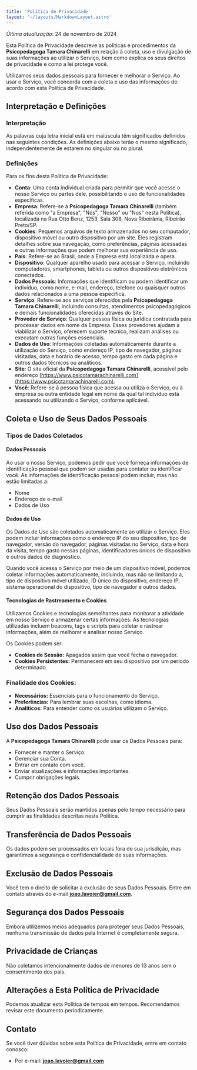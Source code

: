 ```yaml
---
title: 'Política de Privacidade'
layout: '~/layouts/MarkdownLayout.astro'
---
```


_Última atualização_: 24 de novembro de 2024

Esta Política de Privacidade descreve as políticas e procedimentos da **Psicopedagoga Tamara Chinarelli** em relação à coleta, uso e divulgação de suas informações ao utilizar o Serviço, bem como explica os seus direitos de privacidade e como a lei protege você.

Utilizamos seus dados pessoais para fornecer e melhorar o Serviço. Ao usar o Serviço, você concorda com a coleta e uso das informações de acordo com esta Política de Privacidade.

## Interpretação e Definições

### Interpretação

As palavras cuja letra inicial está em maiúscula têm significados definidos nas seguintes condições. As definições abaixo terão o mesmo significado, independentemente de estarem no singular ou no plural.

### Definições

Para os fins desta Política de Privacidade:

- **Conta**: Uma conta individual criada para permitir que você acesse o nosso Serviço ou partes dele, possibilitando o uso de funcionalidades específicas.
- **Empresa**: Refere-se à **Psicopedagoga Tamara Chinarelli** (também referida como "a Empresa", "Nós", "Nosso" ou "Nos" nesta Política), localizada na Rua Otto Benz, 1253, Sala 308, Nova Ribeirânia, Ribeirão Preto/SP.
- **Cookies**: Pequenos arquivos de texto armazenados no seu computador, dispositivo móvel ou outro dispositivo por um site. Eles registram detalhes sobre sua navegação, como preferências, páginas acessadas e outras informações que podem melhorar sua experiência de uso.
- **País**: Refere-se ao Brasil, onde a Empresa está localizada e opera.
- **Dispositivo**: Qualquer aparelho usado para acessar o Serviço, incluindo computadores, smartphones, tablets ou outros dispositivos eletrônicos conectados.
- **Dados Pessoais**: Informações que identificam ou podem identificar um indivíduo, como nome, e-mail, endereço, telefone ou quaisquer outros dados relacionados a uma pessoa específica.
- **Serviço**: Refere-se aos serviços oferecidos pela **Psicopedagoga Tamara Chinarelli**, incluindo consultas, atendimentos psicopedagógicos e demais funcionalidades oferecidas através do Site.
- **Provedor de Serviço**: Qualquer pessoa física ou jurídica contratada para processar dados em nome da Empresa. Esses provedores ajudam a viabilizar o Serviço, oferecem suporte técnico, realizam análises ou executam outras funções essenciais.
- **Dados de Uso**: Informações coletadas automaticamente durante a utilização do Serviço, como endereço IP, tipo de navegador, páginas visitadas, data e horário de acesso, tempo gasto em cada página e outros dados técnicos ou analíticos.
- **Site**: O site oficial da **Psicopedagoga Tamara Chinarelli**, acessível pelo endereço [https://www.psicotamarachinarelli.com](https://www.psicotamarachinarelli.com).
- **Você**: Refere-se à pessoa física que acessa ou utiliza o Serviço, ou à empresa ou outra entidade legal em nome da qual tal indivíduo está acessando ou utilizando o Serviço, conforme aplicável.

## Coleta e Uso de Seus Dados Pessoais

### Tipos de Dados Coletados

#### Dados Pessoais

Ao usar o nosso Serviço, podemos pedir que você forneça informações de identificação pessoal que podem ser usadas para contatar ou identificar você. As informações de identificação pessoal podem incluir, mas não estão limitadas a:

- Nome
- Endereço de e-mail
- Dados de Uso

#### Dados de Uso

Os Dados de Uso são coletados automaticamente ao utilizar o Serviço. Eles podem incluir informações como o endereço IP do seu dispositivo, tipo de navegador, versão do navegador, páginas visitadas no Serviço, data e hora da visita, tempo gasto nessas páginas, identificadores únicos de dispositivo e outros dados de diagnóstico.

Quando você acessa o Serviço por meio de um dispositivo móvel, podemos coletar informações automaticamente, incluindo, mas não se limitando a, tipo de dispositivo móvel utilizado, ID único do dispositivo, endereço IP, sistema operacional do dispositivo, tipo de navegador e outros dados.

#### Tecnologias de Rastreamento e Cookies

Utilizamos Cookies e tecnologias semelhantes para monitorar a atividade em nosso Serviço e armazenar certas informações. As tecnologias utilizadas incluem beacons, tags e scripts para coletar e rastrear informações, além de melhorar e analisar nosso Serviço.

Os Cookies podem ser:

- **Cookies de Sessão:** Apagados assim que você fecha o navegador.
- **Cookies Persistentes:** Permanecem em seu dispositivo por um período determinado.

### Finalidade dos Cookies:

- **Necessários:** Essenciais para o funcionamento do Serviço.
- **Preferências:** Para lembrar suas escolhas, como idioma.
- **Analíticos:** Para entender como os usuários utilizam o Serviço.

## Uso dos Dados Pessoais

A **Psicopedagoga Tamara Chinarelli** pode usar os Dados Pessoais para:

- Fornecer e manter o Serviço.
- Gerenciar sua Conta.
- Entrar em contato com você.
- Enviar atualizações e informações importantes.
- Cumprir obrigações legais.

## Retenção dos Dados Pessoais

Seus Dados Pessoais serão mantidos apenas pelo tempo necessário para cumprir as finalidades descritas nesta Política.

## Transferência de Dados Pessoais

Os dados podem ser processados em locais fora de sua jurisdição, mas garantimos a segurança e confidencialidade de suas informações.

## Exclusão de Dados Pessoais

Você tem o direito de solicitar a exclusão de seus Dados Pessoais. Entre em contato através do e-mail **joao.lavoier@gmail.com**.

## Segurança dos Dados Pessoais

Embora utilizemos meios adequados para proteger seus Dados Pessoais, nenhuma transmissão de dados pela Internet é completamente segura.

## Privacidade de Crianças

Não coletamos intencionalmente dados de menores de 13 anos sem o consentimento dos pais.

## Alterações a Esta Política de Privacidade

Podemos atualizar esta Política de tempos em tempos. Recomendamos revisar este documento periodicamente.

## Contato

Se você tiver dúvidas sobre esta Política de Privacidade, entre em contato conosco:

- Por e-mail: **joao.lavoier@gmail.com**
